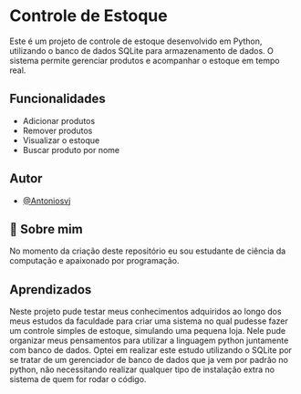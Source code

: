 # Controle de Estoque
Este é um projeto de controle de estoque desenvolvido em Python, utilizando o banco de dados SQLite para armazenamento de dados. O sistema permite gerenciar produtos e acompanhar o estoque em tempo real.
## Funcionalidades

- Adicionar produtos
- Remover produtos
- Visualizar o estoque
- Buscar produto por nome


## Autor

- [@Antoniosvj](https://www.github.com/Antoniosvj)


## 🚀 Sobre mim
No momento da criação deste repositório eu sou estudante de ciência da computação e apaixonado por programação.

## Aprendizados

Neste projeto pude testar meus conhecimentos adquiridos ao longo dos meus estudos da faculdade para criar uma sistema no qual pudesse fazer um controle simples de estoque, simulando uma pequena loja. Nele pude organizar meus pensamentos para utilizar a linguagem python juntamente com banco de dados. Optei em realizar este estudo utilizando o SQLite por se tratar de um gerenciador de banco de dados que ja vem por padrão no python, não necessitando realizar qualquer tipo de instalação extra no sistema de quem for rodar o código.

